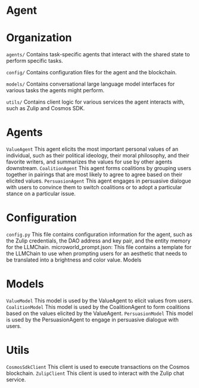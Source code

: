 # Agent

# Organization
`agents/` Contains task-specific agents that interact with the shared state to perform specific tasks.

`config/` Contains configuration files for the agent and the blockchain.

`models/` Contains conversational large language model interfaces for various tasks the agents might perform.

`utils/` Contains client logic for various services the agent interacts with, such as Zulip and Cosmos SDK.

# Agents
`ValueAgent` This agent elicits the most important personal values of an individual, such as their political ideology, their moral philosophy, and their favorite writers, and summarizes the values for use by other agents downstream.
`CoalitionAgent` This agent forms coalitions by grouping users together in pairings that are most likely to agree to agree based on their elicited values.
`PersuasionAgent` This agent engages in persuasive dialogue with users to convince them to switch coalitions or to adopt a particular stance on a particular issue.
# Configuration

`config.py` This file contains configuration information for the agent, such as the Zulip credentials, the DAO address and key pair, and the entity memory for the LLMChain.
microworld_prompt.json: This file contains a template for the LLMChain to use when prompting users for an aesthetic that needs to be translated into a brightness and color value.
Models

# Models
`ValueModel` This model is used by the ValueAgent to elicit values from users.
`CoalitionModel` This model is used by the CoalitionAgent to form coalitions based on the values elicited by the ValueAgent.
`PersuasionModel` This model is used by the PersuasionAgent to engage in persuasive dialogue with users.
# Utils
`CosmosSdkClient` This client is used to execute transactions on the Cosmos blockchain.
`ZulipClient` This client is used to interact with the Zulip chat service.
